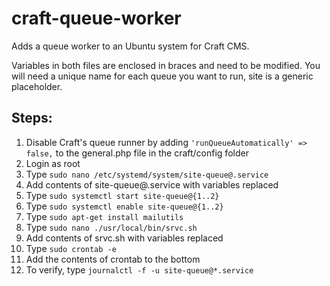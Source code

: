 # craft-queue-worker
Adds a queue worker to an Ubuntu system for Craft CMS.

Variables in both files are enclosed in braces and need to be modified. You will need a unique name for each queue you want to run, site is a generic placeholder.

## Steps:
1. Disable Craft's queue runner by adding `'runQueueAutomatically' => false,` to the general.php file in the craft/config folder
2. Login as root
4. Type `sudo nano /etc/systemd/system/site-queue@.service`
5. Add contents of site-queue@.service with variables replaced
6. Type `sudo systemctl start site-queue@{1..2}`
7. Type `sudo systemctl enable site-queue@{1..2}`
8. Type `sudo apt-get install mailutils`
9. Type `sudo nano ./usr/local/bin/srvc.sh`
10. Add contents of srvc.sh with variables replaced
11. Type `sudo crontab -e`
12. Add the contents of crontab to the bottom
13. To verify, type `journalctl -f -u site-queue@*.service`
